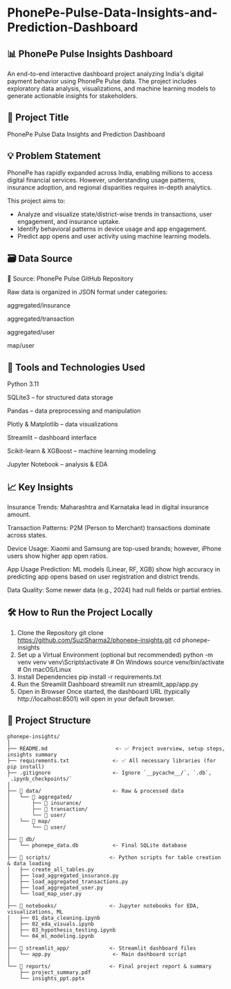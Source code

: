 # PhonePe-Pulse-Data-Insights-and-Prediction-Dashboard
## 📊 PhonePe Pulse Insights Dashboard
An end-to-end interactive dashboard project analyzing India's digital payment behavior using PhonePe Pulse data. The project includes exploratory data analysis, visualizations, and machine learning models to generate actionable insights for stakeholders.

## 🚀 Project Title
PhonePe Pulse Data Insights and Prediction Dashboard

## 💡 Problem Statement
PhonePe has rapidly expanded across India, enabling millions to access digital financial services. However, understanding usage patterns, insurance adoption, and regional disparities requires in-depth analytics.

This project aims to:
  - Analyze and visualize state/district-wise trends in transactions, user engagement, and insurance uptake.
  - Identify behavioral patterns in device usage and app engagement.
  - Predict app opens and user activity using machine learning models.

## 🗃️ Data Source
📂 Source: PhonePe Pulse GitHub Repository

Raw data is organized in JSON format under categories:

aggregated/insurance

aggregated/transaction

aggregated/user

map/user

##  🧰 Tools and Technologies Used
Python 3.11

SQLite3 – for structured data storage

Pandas – data preprocessing and manipulation

Plotly & Matplotlib – data visualizations

Streamlit – dashboard interface

Scikit-learn & XGBoost – machine learning modeling

Jupyter Notebook – analysis & EDA

## 📈 Key Insights
Insurance Trends: Maharashtra and Karnataka lead in digital insurance amount.

Transaction Patterns: P2M (Person to Merchant) transactions dominate across states.

Device Usage: Xiaomi and Samsung are top-used brands; however, iPhone users show higher app open ratios.

App Usage Prediction: ML models (Linear, RF, XGB) show high accuracy in predicting app opens based on user registration and district trends.

Data Quality: Some newer data (e.g., 2024) had null fields or partial entries.

## 🛠️ How to Run the Project Locally
1. Clone the Repository
git clone https://github.com/SuziSharma2/phonepe-insights.git
cd phonepe-insights
2. Set up a Virtual Environment (optional but recommended)
python -m venv venv
venv\Scripts\activate    # On Windows
source venv/bin/activate # On macOS/Linux
3. Install Dependencies
pip install -r requirements.txt
4. Run the Streamlit Dashboard
streamlit run streamlit_app/app.py
5. Open in Browser
Once started, the dashboard URL (typically http://localhost:8501) will open in your default browser.

## 📁 Project Structure
```
phonepe-insights/
│
├── README.md                      <- ✅ Project overview, setup steps, insights summary
├── requirements.txt              <- ✅ All necessary libraries (for pip install)
├── .gitignore                    <- Ignore `__pycache__/`, `.db`, `.ipynb_checkpoints/`
│
├── 📁 data/                       <- Raw & processed data
│   └── 📁 aggregated/
│       ├── 📁 insurance/
│       ├── 📁 transaction/
│       └── 📁 user/
│   └── 📁 map/
│       └── 📁 user/
│
├── 📁 db/
│   └── phonepe_data.db           <- Final SQLite database
│
├── 📁 scripts/                   <- Python scripts for table creation & data loading
│   ├── create_all_tables.py
│   ├── load_aggregated_insurance.py
│   ├── load_aggregated_transactions.py
│   ├── load_aggregated_user.py
│   └── load_map_user.py
│
├── 📁 notebooks/                 <- Jupyter notebooks for EDA, visualizations, ML
│   ├── 01_data_cleaning.ipynb
│   ├── 02_eda_visuals.ipynb
│   ├── 03_hypothesis_testing.ipynb
│   └── 04_ml_modeling.ipynb
│
├── 📁 streamlit_app/             <- Streamlit dashboard files
│   └── app.py                    <- Main dashboard script
│
└── 📁 reports/                   <- Final project report & summary
    ├── project_summary.pdf
    └── insights_ppt.pptx

```
